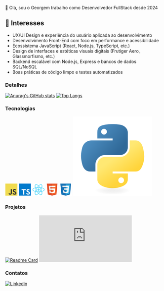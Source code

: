 👋 Olá, sou o Georgem trabalho como Desenvolvedor FullStack desde 2024

## 👀 Interesses

- UX/UI Design e experiência do usuário aplicada ao desenvolvimento
- Desenvolvimento Front-End com foco em performance e acessibilidade
- Ecossistema JavaScript (React, Node.js, TypeScript, etc.)
- Design de interfaces e estéticas visuais digitais (Frutiger Aero, Glassmorfismo, etc.)
- Backend escalável com Node.js, Express e bancos de dados SQL/NoSQL
- Boas práticas de código limpo e testes automatizados

### Detalhes

[![Anurag's GitHub stats](https://github-readme-stats.vercel.app/api?username=GeorgeBrookss&show_icons=true&theme=dark)](https://github.com/anuraghazra/github-readme-stats) [![Top Langs](https://github-readme-stats.vercel.app/api/top-langs/?username=GeorgeBrookss&layout=compact)](https://github.com/anuraghazra/github-readme-stats)

### Tecnologias

<p align="left">
  <img src="https://raw.githubusercontent.com/devicons/devicon/master/icons/javascript/javascript-original.svg" alt="JS" width="40"/>
  <img src="https://raw.githubusercontent.com/devicons/devicon/master/icons/typescript/typescript-original.svg" alt="TS" width="40"/>
  <img src="https://raw.githubusercontent.com/devicons/devicon/master/icons/react/react-original.svg" alt="React" width="40"/>
  <img src="https://raw.githubusercontent.com/devicons/devicon/master/icons/html5/html5-original.svg" alt="HTML" width="40"/>
  <img src="https://raw.githubusercontent.com/devicons/devicon/master/icons/css3/css3-original.svg" alt="CSS" width="40"/>
  <img src="https://raw.githubusercontent.com/devicons/devicon/master/icons/python/python-original.svg" alt="Python">

</p>


### Projetos

[![Readme Card](https://github-readme-stats.vercel.app/api/pin/?username=georgebrookss&repo=Manual-de-Ciberseguranca&theme=dark)](https://github.com/GeorgeBrookss/Manual-de-Ciberseguranca)
[![Readme Card](https://github.com/GeorgeBrookss/HamburgueriaZ/blob/main/README.md)](https://github.com/GeorgeBrookss/HamburgueriaZ)


### Contatos

[<img src='https://img.shields.io/badge/LinkedIn-0077B5?style=for-the-badge&logo=linkedin&logoColor=white' alt='Linkedin' height='30'>](https://www.linkedin.com/in/george-m-brooks/)
